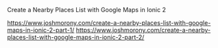 Create a Nearby Places List with Google Maps in Ionic 2

https://www.joshmorony.com/create-a-nearby-places-list-with-google-maps-in-ionic-2-part-1/
https://www.joshmorony.com/create-a-nearby-places-list-with-google-maps-in-ionic-2-part-2/